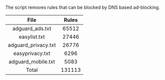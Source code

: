 The script removes rules that can be blocked by DNS based ad-blocking.


| File | Rules |
|:----:|:-----:|
| adguard_ads.txt | 65512 |
| easylist.txt | 27446 |
| adguard_privacy.txt | 26776 |
| easyprivacy.txt | 6296 |
| adguard_mobile.txt | 5083 |
| Total | 131113 |